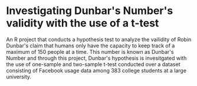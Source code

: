 # Investigating Dunbar's Number's validity with the use of a t-test

An R project that conducts a hypothesis test to analyze the vailidity of Robin Dunbar's claim that humans only have the capacity to keep track of a maximum of 150 people at a time. This number is known as Dunbar's Number and through this project, Dunbar's hypothesis is invesitgated with the use of one-sample and two-sample t-test conducted over a dataset consisting of Facebook usage data among 383 college students at a large university.


